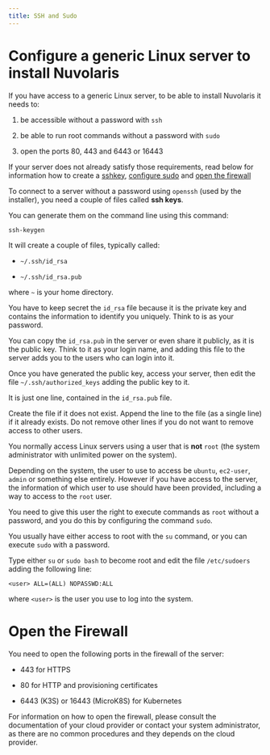```yaml
---
title: SSH and Sudo
---
```

# Configure a generic Linux server to install Nuvolaris

If you have access to a generic Linux server, to be able to install
Nuvolaris it needs to:

1. be accessible without a password with `ssh`

2. be able to run root commands without a password with `sudo`

3. open the ports 80, 443 and 6443 or 16443

If your server does not already satisfy those requirements, read below
for information how to create a [sshkey](#sshkey), [configure
sudo](#sudo) and [open the firewall](#firewall)

To connect to a server without a password using `openssh` (used by the
installer), you need a couple of files called **ssh keys**.

You can generate them on the command line using this command:

    ssh-keygen

It will create a couple of files, typically called:

- `~/.ssh/id_rsa`

- `~/.ssh/id_rsa.pub`

where `~` is your home directory.

You have to keep secret the `id_rsa` file because it is the private key
and contains the information to identify you uniquely. Think to is as
your password.

You can copy the `id_rsa.pub` in the server or even share it publicly,
as it is the public key. Think to it as your login name, and adding this
file to the server adds you to the users who can login into it.

Once you have generated the public key, access your server, then edit
the file `~/.ssh/authorized_keys` adding the public key to it.

It is just one line, contained in the `id_rsa.pub` file.

Create the file if it does not exist. Append the line to the file (as a
single line) if it already exists. Do not remove other lines if you do
not want to remove access to other users.

You normally access Linux servers using a user that is **not** `root`
(the system administrator with unlimited power on the system).

Depending on the system, the user to use to access be `ubuntu`,
`ec2-user`, `admin` or something else entirely. However if you have
access to the server, the information of which user to use should have
been provided, including a way to access to the `root` user.

You need to give this user the right to execute commands as `root`
without a password, and you do this by configuring the command `sudo`.

You usually have either access to root with the `su` command, or you can
execute `sudo` with a password.

Type either `su` or `sudo bash` to become root and edit the file
`/etc/sudoers` adding the following line:

    <user> ALL=(ALL) NOPASSWD:ALL

where `<user>` is the user you use to log into the system.

# Open the Firewall

You need to open the following ports in the firewall of the server:

- 443 for HTTPS

- 80 for HTTP and provisioning certificates

- 6443 (K3S) or 16443 (MicroK8S) for Kubernetes

For information on how to open the firewall, please consult the
documentation of your cloud provider or contact your system
administrator, as there are no common procedures and they depends on the
cloud provider.
